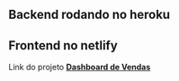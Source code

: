 ## Backend rodando no heroku
## Frontend no netlify
Link do projeto [**Dashboard de Vendas**](https://ramon-dsvendas.netlify.app/dashboard)